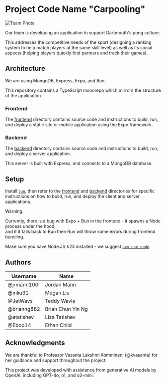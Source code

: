 # Project Code Name "Carpooling"

![Team Photo](https://github.com/user-attachments/assets/e8ff7122-5bea-4236-9e76-0320ec9af3c5)

<!-- TODO: continue to update short project description, some sample screenshots or mockups -->

Our team is developing an application to support Dartmouth's pong culture.

This addresses the competitive needs of the sport (designing a ranking system to help match players at the same skill level) as well as its social aspects (helping players quickly find partners and track their games).

## Architecture

<!-- TODO: continue to update descriptions of code organization and tools and libraries used -->

We are using MongoDB, Express, Expo, and Bun.

This repository contains a TypeScript monorepo which mirrors the structure of the application.

### Frontend
The [frontend](./frontend) directory contains source code and instructions to build, run, and deploy a static site or mobile application using the Expo framework.

### Backend
The [backend](./backend) directory contains source code and instructions to build, run, and deploy a server application.

This server is built with Express, and connects to a MongoDB database.

## Setup

Install [`bun`](https://bun.sh), then refer to the [frontend](./frontend) and [backend](./backend) directories for specific instructions on how to build, run, and deploy the client and server applications.

> [!WARNING]  
> Currently, there is a bug with Expo + Bun in the frontend - it spawns a Node process under the hood,<br>
> and if it falls back to Bun then Bun will throw some errors during frontend bundling.
>
> Make sure you have Node.JS ≥23 installed - we suggest [`nvm use node`](https://github.com/nvm-sh/nvm).

<!-- ## Deployment -->

<!-- TODO: how to deploy the project -->

## Authors

| Username    | Name              |
| ----------- | ----------------- |
| @jrmann100  | Jordan Mann       |
| @mliu31     | Megan Liu         |
| @JetWavs    | Teddy Wavle       |
| @brianng882 | Brian Chun Yin Ng |
| @etatishev  | Liza Tatishev     |
| @Ebop14     | Ethan Child       |

## Acknowledgments

We are thankful to Professor Vasanta Lakshmi Kommineni (@kvasanta) for her guidance and support throughout the project.

This project was developed with assistance from generative AI models by OpenAI, including GPT-4o, o1, and o3-mini.